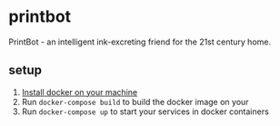 # printbot
PrintBot - an intelligent ink-excreting friend for the 21st century home.

## setup
1. [Install docker on your machine](https://docs.docker.com/engine/installation/)
2. Run `docker-compose build` to build the docker image on your 
3. Run `docker-compose up` to start your services in docker containers
